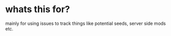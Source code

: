 # whats this for?

mainly for using issues to track things like potential seeds, server side mods etc.
